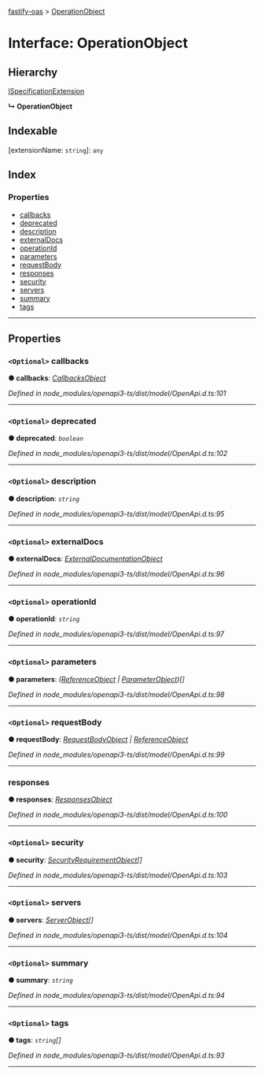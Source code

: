 [fastify-oas](../README.md) > [OperationObject](../interfaces/operationobject.md)

# Interface: OperationObject

## Hierarchy

 [ISpecificationExtension](ispecificationextension.md)

**↳ OperationObject**

## Indexable

\[extensionName: `string`\]:&nbsp;`any`
## Index

### Properties

* [callbacks](operationobject.md#callbacks)
* [deprecated](operationobject.md#deprecated)
* [description](operationobject.md#description)
* [externalDocs](operationobject.md#externaldocs)
* [operationId](operationobject.md#operationid)
* [parameters](operationobject.md#parameters)
* [requestBody](operationobject.md#requestbody)
* [responses](operationobject.md#responses)
* [security](operationobject.md#security)
* [servers](operationobject.md#servers)
* [summary](operationobject.md#summary)
* [tags](operationobject.md#tags)

---

## Properties

<a id="callbacks"></a>

### `<Optional>` callbacks

**● callbacks**: *[CallbacksObject](callbacksobject.md)*

*Defined in node_modules/openapi3-ts/dist/model/OpenApi.d.ts:101*

___
<a id="deprecated"></a>

### `<Optional>` deprecated

**● deprecated**: *`boolean`*

*Defined in node_modules/openapi3-ts/dist/model/OpenApi.d.ts:102*

___
<a id="description"></a>

### `<Optional>` description

**● description**: *`string`*

*Defined in node_modules/openapi3-ts/dist/model/OpenApi.d.ts:95*

___
<a id="externaldocs"></a>

### `<Optional>` externalDocs

**● externalDocs**: *[ExternalDocumentationObject](externaldocumentationobject.md)*

*Defined in node_modules/openapi3-ts/dist/model/OpenApi.d.ts:96*

___
<a id="operationid"></a>

### `<Optional>` operationId

**● operationId**: *`string`*

*Defined in node_modules/openapi3-ts/dist/model/OpenApi.d.ts:97*

___
<a id="parameters"></a>

### `<Optional>` parameters

**● parameters**: *([ReferenceObject](referenceobject.md) \| [ParameterObject](parameterobject.md))[]*

*Defined in node_modules/openapi3-ts/dist/model/OpenApi.d.ts:98*

___
<a id="requestbody"></a>

### `<Optional>` requestBody

**● requestBody**: *[RequestBodyObject](requestbodyobject.md) \| [ReferenceObject](referenceobject.md)*

*Defined in node_modules/openapi3-ts/dist/model/OpenApi.d.ts:99*

___
<a id="responses"></a>

###  responses

**● responses**: *[ResponsesObject](responsesobject.md)*

*Defined in node_modules/openapi3-ts/dist/model/OpenApi.d.ts:100*

___
<a id="security"></a>

### `<Optional>` security

**● security**: *[SecurityRequirementObject](securityrequirementobject.md)[]*

*Defined in node_modules/openapi3-ts/dist/model/OpenApi.d.ts:103*

___
<a id="servers"></a>

### `<Optional>` servers

**● servers**: *[ServerObject](serverobject.md)[]*

*Defined in node_modules/openapi3-ts/dist/model/OpenApi.d.ts:104*

___
<a id="summary"></a>

### `<Optional>` summary

**● summary**: *`string`*

*Defined in node_modules/openapi3-ts/dist/model/OpenApi.d.ts:94*

___
<a id="tags"></a>

### `<Optional>` tags

**● tags**: *`string`[]*

*Defined in node_modules/openapi3-ts/dist/model/OpenApi.d.ts:93*

___

